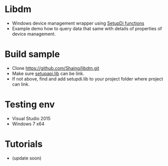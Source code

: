 # Libdm
- Windows device management wrapper using [SetupDi functions](https://docs.microsoft.com/zh-tw/windows-hardware/drivers/install/device-information-sets)
- Example demo how to query data that same with details of properties of device management.
# Build sample
- Clone https://github.com/Shaing/libdm.git
- Make sure [setupapi.lib](https://msdn.microsoft.com/en-us/library/windows/desktop/cc185682(v=vs.85).aspx) can be link.
- If not above, find and add setupdi.lib to your project folder where project can link.
# Testing env
- Visual Studio 2015
- Windows 7 x64
# Tutorials
- (update soon)

